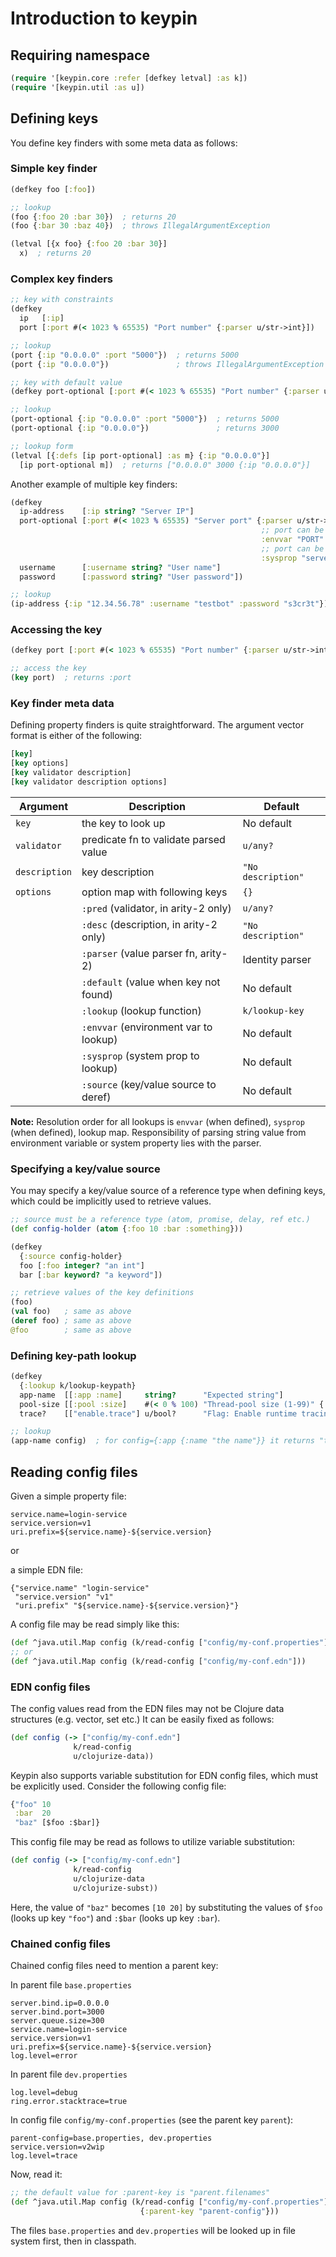 # Introduction to keypin


## Requiring namespace

```clojure
(require '[keypin.core :refer [defkey letval] :as k])
(require '[keypin.util :as u])
```


## Defining keys

You define key finders with some meta data as follows:


### Simple key finder

```clojure
(defkey foo [:foo])

;; lookup
(foo {:foo 20 :bar 30})  ; returns 20
(foo {:bar 30 :baz 40})  ; throws IllegalArgumentException

(letval [{x foo} {:foo 20 :bar 30}]
  x)  ; returns 20
```


### Complex key finders

```clojure
;; key with constraints
(defkey
  ip   [:ip]
  port [:port #(< 1023 % 65535) "Port number" {:parser u/str->int}])

;; lookup
(port {:ip "0.0.0.0" :port "5000"})  ; returns 5000
(port {:ip "0.0.0.0"})               ; throws IllegalArgumentException

;; key with default value
(defkey port-optional [:port #(< 1023 % 65535) "Port number" {:parser u/str->int :default 3000}])

;; lookup
(port-optional {:ip "0.0.0.0" :port "5000"})  ; returns 5000
(port-optional {:ip "0.0.0.0"})               ; returns 3000

;; lookup form
(letval [{:defs [ip port-optional] :as m} {:ip "0.0.0.0"}]
  [ip port-optional m])  ; returns ["0.0.0.0" 3000 {:ip "0.0.0.0"}]
```

Another example of multiple key finders:

```clojure
(defkey
  ip-address    [:ip string? "Server IP"]
  port-optional [:port #(< 1023 % 65535) "Server port" {:parser u/str->int :default 3000
                                                        ;; port can be overridden by environment variable "PORT"
                                                        :envvar "PORT"
                                                        ;; port can be overridden by system property "server.port"
                                                        :sysprop "server.port"}]
  username      [:username string? "User name"]
  password      [:password string? "User password"])

;; lookup
(ip-address {:ip "12.34.56.78" :username "testbot" :password "s3cr3t"})
```


### Accessing the key

```clojure
(defkey port [:port #(< 1023 % 65535) "Port number" {:parser u/str->int}])

;; access the key
(key port)  ; returns :port
```


### Key finder meta data

Defining property finders is quite straightforward. The argument vector format is either of the following:

```clojure
[key]
[key options]
[key validator description]
[key validator description options]
```

| Argument      | Description                           | Default            |
|---------------|---------------------------------------|--------------------|
| `key`         | the key to look up                    | No default         |
| `validator`   | predicate fn to validate parsed value | `u/any?`           |
| `description` | key description                       | `"No description"` |
| `options`     | option map with following keys        | `{}`               |
|               | `:pred` (validator, in arity-2 only)  | `u/any?`           |
|               | `:desc` (description, in arity-2 only)| `"No description"` |
|               | `:parser`  (value parser fn, arity-2) | Identity parser    |
|               | `:default` (value when key not found) | No default         |
|               | `:lookup`  (lookup function)          | `k/lookup-key`     |
|               | `:envvar`  (environment var to lookup)| No default         |
|               | `:sysprop` (system prop to lookup)    | No default         |
|               | `:source`  (key/value source to deref)| No default         |

**Note:** Resolution order for all lookups is `envvar` (when defined), `sysprop` (when defined), lookup map.
Responsibility of parsing string value from environment variable or system property lies with the parser.


### Specifying a key/value source

You may specify a key/value source of a reference type when defining keys, which could be implicitly used to retrieve
values.

```clojure
;; source must be a reference type (atom, promise, delay, ref etc.)
(def config-holder (atom {:foo 10 :bar :something}))

(defkey
  {:source config-holder}
  foo [:foo integer? "an int"]
  bar [:bar keyword? "a keyword"])

;; retrieve values of the key definitions
(foo)
(val foo)   ; same as above
(deref foo) ; same as above
@foo        ; same as above
```

### Defining key-path lookup

```clojure
(defkey
  {:lookup k/lookup-keypath}
  app-name  [[:app :name]     string?      "Expected string"]
  pool-size [[:pool :size]    #(< 0 % 100) "Thread-pool size (1-99)" {:parser u/str->int}]
  trace?    [["enable.trace"] u/bool?      "Flag: Enable runtime tracing?" {:parser u/str->bool :default true}])

;; lookup
(app-name config)  ; for config={:app {:name "the name"}} it returns "the name"
```


## Reading config files

Given a simple property file:

```properties
service.name=login-service
service.version=v1
uri.prefix=${service.name}-${service.version}
```

or

a simple EDN file:

```edn
{"service.name" "login-service"
 "service.version" "v1"
 "uri.prefix" "${service.name}-${service.version}"}
```

A config file may be read simply like this:

```clojure
(def ^java.util.Map config (k/read-config ["config/my-conf.properties"]))
;; or
(def ^java.util.Map config (k/read-config ["config/my-conf.edn"]))
```

### EDN config files

The config values read from the EDN files may not be Clojure data structures
(e.g. vector, set etc.) It can be easily fixed as follows:

```clojure
(def config (-> ["config/my-conf.edn"]
              k/read-config
              u/clojurize-data))
```

Keypin also supports variable substitution for EDN config files, which must be
explicitly used. Consider the following config file:

```clojure
{"foo" 10
 :bar  20
 "baz" [$foo :$bar]}
```

This config file may be read as follows to utilize variable substitution:

```clojure
(def config (-> ["config/my-conf.edn"]
              k/read-config
              u/clojurize-data
              u/clojurize-subst))
```

Here, the value of `"baz"` becomes `[10 20]` by substituting the values of `$foo`
(looks up key `"foo"`) and `:$bar` (looks up key `:bar`).


### Chained config files

Chained config files need to mention a parent key:

In parent file `base.properties`

```properties
server.bind.ip=0.0.0.0
server.bind.port=3000
server.queue.size=300
service.name=login-service
service.version=v1
uri.prefix=${service.name}-${service.version}
log.level=error
```

In parent file `dev.properties`

```properties
log.level=debug
ring.error.stacktrace=true
```

In config file `config/my-conf.properties` (see the parent key `parent`):

```properties
parent-config=base.properties, dev.properties
service.version=v2wip
log.level=trace
```

Now, read it:

```clojure
;; the default value for :parent-key is "parent.filenames"
(def ^java.util.Map config (k/read-config ["config/my-conf.properties"]
                             {:parent-key "parent-config"}))
```

The files `base.properties` and `dev.properties` will  be looked up in file system first, then in classpath.
